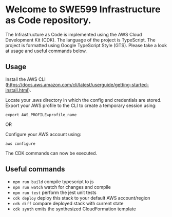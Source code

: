 # Welcome to SWE599 Infrastructure as Code repository.

The Infrastructure as Code is implemented using the AWS Cloud Development Kit (CDK). The language of the project is TypeScript. The project is formatted using Google TypeScript Style (GTS). Please take a look at usage and useful commands below.

## Usage

Install the AWS CLI (https://docs.aws.amazon.com/cli/latest/userguide/getting-started-install.html).

Locate your .aws directory in which the config and credentials are stored. Export your AWS profile to the CLI to create a temporary session using:

```
export AWS_PROFILE=profile_name
```

OR

Configure your AWS account using:

```
aws configure
```

The CDK commands can now be executed.

## Useful commands

- `npm run build` compile typescript to js
- `npm run watch` watch for changes and compile
- `npm run test` perform the jest unit tests
- `cdk deploy` deploy this stack to your default AWS account/region
- `cdk diff` compare deployed stack with current state
- `cdk synth` emits the synthesized CloudFormation template
